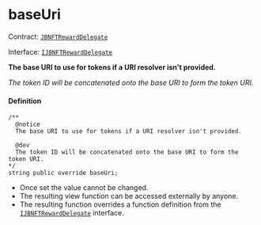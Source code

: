 # baseUri

Contract: [`JBNFTRewardDelegate`](/docs/dev/v2/contracts/or-delegates/or-abstract/jbnftrewarddelegate/README.md)​‌

Interface: [`IJBNFTRewardDelegate`](/docs/dev/v2/interfaces/ijbnftrewarddelegate.md)

**The base URI to use for tokens if a URI resolver isn't provided.**

_The token ID will be concatenated onto the base URI to form the token URI._

#### Definition

```
/**
  @notice
  The base URI to use for tokens if a URI resolver isn't provided.

  @dev
  The token ID will be concatenated onto the base URI to form the token URI.
*/
string public override baseUri;
```

* Once set the value cannot be changed.
* The resulting view function can be accessed externally by anyone.
* The resulting function overrides a function definition from the [`IJBNFTRewardDelegate`](/docs/dev/v2/interfaces/ijbnftrewarddelegate.md) interface.
